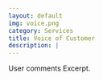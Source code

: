 ```yaml
---
layout: default
img: voice.png
category: Services
title: Voice of Customer
description: |
---
```

  User comments Excerpt.

